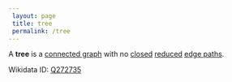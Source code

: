 ```yaml
---
 layout: page
 title: tree
 permalink: /tree
---
```

A **tree** is a [connected graph](https://defsmath.github.io/DefsMath/connected_graph) with no [closed](https://defsmath.github.io/DefsMath/closed_edge_path) [reduced](https://defsmath.github.io/DefsMath/reduced_edge_path) [edge paths](https://defsmath.github.io/DefsMath/edge_path). 

Wikidata ID: [Q272735](https://www.wikidata.org/wiki/Q272735)